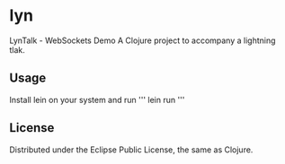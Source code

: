 lyn
===

LynTalk - WebSockets Demo
A Clojure project to accompany a lightning tlak.

## Usage

Install lein on your system and run
'''
lein run
'''

## License

Distributed under the Eclipse Public License, the same as Clojure.
